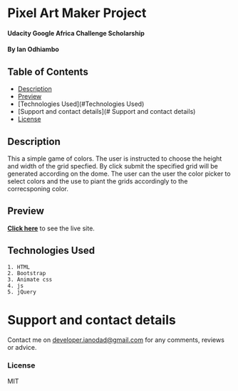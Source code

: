 # Pixel Art Maker Project

#### Udacity Google Africa Challenge Scholarship
#### By **Ian Odhiambo**

## Table of Contents

* [Description](#Description)
* [Preview](#Preview)
* [Technologies Used](#Technologies Used)
* [Support and contact details](# Support and contact details)
* [License](###License)


## Description

This a simple game of colors. The user is instructed to choose the height and width of the grid specfied. By click submit 
the specified grid will be generated according on the dome.
The user can the user the color picker to select colors and the use to piant the grids accordingly to the correcsponing color. 


## Preview
**[Click here](https://ianodad.github.io/Pixel-Art/)** to see the live site.

## Technologies Used
    1. HTML
    2. Bootstrap
    3. Animate css
    4. js
    5. jQuery


# Support and contact details
Contact me on developer.ianodad@gmail.com for any comments, reviews or advice.


### License
MIT
